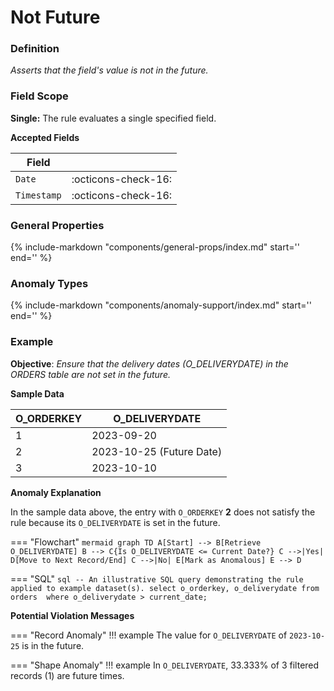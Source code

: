 # Not Future

### Definition

*Asserts that the field's value is not in the future.*

### Field Scope

**Single:** The rule evaluates a single specified field.

**Accepted Fields**

| Field       |                             |
|-------------|-----------------------------|
| `Date`      | <div style="text-align:center">:octicons-check-16:</div>         |
| `Timestamp` | <div style="text-align:center">:octicons-check-16:</div>         |

### General Properties

{%
    include-markdown "components/general-props/index.md"
    start='<!-- all-props--start -->'
    end='<!-- all-props--end -->'
%}

### Anomaly Types

{%
    include-markdown "components/anomaly-support/index.md"
    start='<!-- all-types--start -->'
    end='<!-- all-types--end -->'
%}

### Example

**Objective**: *Ensure that the delivery dates (O_DELIVERYDATE) in the ORDERS table are not set in the future.*

**Sample Data**

| O_ORDERKEY | O_DELIVERYDATE              |
|------------|-----------------------------|
| 1          | 2023-09-20                  |
| 2          | <span class="text-negative">2023-10-25 (Future Date)</span>    |
| 3          | 2023-10-10                  |

**Anomaly Explanation**

In the sample data above, the entry with `O_ORDERKEY` **2** does not satisfy the rule because its `O_DELIVERYDATE` is set in the future.

=== "Flowchart"
    ```mermaid
    graph TD
    A[Start] --> B[Retrieve O_DELIVERYDATE]
    B --> C{Is O_DELIVERYDATE <= Current Date?}
    C -->|Yes| D[Move to Next Record/End]
    C -->|No| E[Mark as Anomalous]
    E --> D
    ```

=== "SQL"
    ```sql
    -- An illustrative SQL query demonstrating the rule applied to example dataset(s).
    select
        o_orderkey,
        o_deliverydate
    from orders 
    where
        o_deliverydate > current_date;
    ```

**Potential Violation Messages**

=== "Record Anomaly"
    !!! example
        The value for `O_DELIVERYDATE` of `2023-10-25` is in the future.

=== "Shape Anomaly"
    !!! example
        In `O_DELIVERYDATE`, 33.333% of 3 filtered records (1) are future times.
